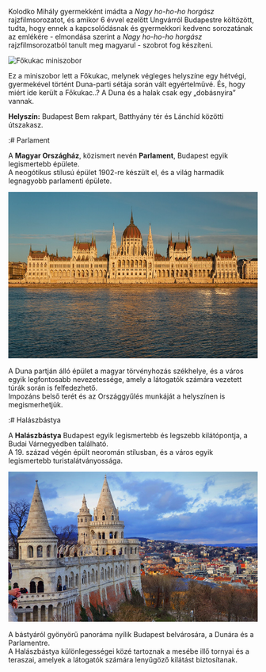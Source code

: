Kolodko Mihály gyermekként imádta a *Nagy ho-ho-ho horgász* rajzfilmsorozatot, és amikor 6 évvel ezelőtt Ungvárról Budapestre költözött, tudta, hogy ennek a kapcsolódásnak és gyermekkori kedvenc sorozatának az emlékére - elmondása szerint a *Nagy ho-ho-ho horgász* rajzfilmsorozatból tanult meg magyarul - szobrot fog készíteni. 

![Főkukac miniszobor](kepek/fökukca.jpg)

Ez a miniszobor lett a Főkukac, melynek végleges helyszíne egy hétvégi, gyermekével történt Duna-parti sétája során vált egyértelművé. És, hogy miért ide került a Főkukac..? A Duna és a halak csak egy „dobásnyira” vannak.

**Helyszín:** Budapest Bem rakpart, Batthyány tér és Lánchíd közötti útszakasz.


:# Parlament

A **Magyar Országház**, közismert nevén **Parlament**, Budapest egyik legismertebb épülete.  
A neogótikus stílusú épület 1902-re készült el, és a világ harmadik legnagyobb parlamenti épülete. 

![Parlament](kepek/parlament2.jpg)

A Duna partján álló épület a magyar törvényhozás székhelye, és a város egyik legfontosabb nevezetessége, amely a látogatók számára vezetett túrák során is felfedezhető.  
Impozáns belső terét és az Országgyűlés munkáját a helyszínen is megismerhetjük.


:# Halászbástya

A **Halászbástya** Budapest egyik legismertebb és legszebb kilátópontja, a Budai Várnegyedben található.  
A 19. század végén épült neoromán stílusban, és a város egyik legismertebb turistalátványossága.  

![Halászbástya](kepek/halaszbastyja.jpg)


A bástyáról gyönyörű panoráma nyílik Budapest belvárosára, a Dunára és a Parlamentre.  
A Halászbástya különlegességei közé tartoznak a mesébe illő tornyai és a teraszai, amelyek a látogatók számára lenyűgöző kilátást biztosítanak.






